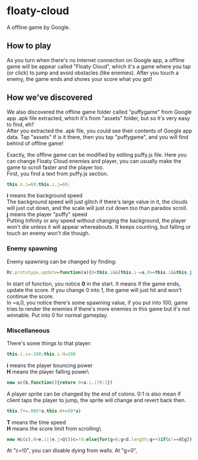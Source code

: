 # floaty-cloud
A offline game by Google.

## How to play
As you turn when there's no Internet connection on Google app, a offline game will be appear called "Floaty Cloud", which it's a game where you tap (or click) to jump and avoid obstacles (like enemies). After you touch a enemy, the game ends and shows your score what you got!

## How we've discovered
We also discovered the offline game folder called "puffygame" from Google app .apk file extracted, which it's from "assets" folder, but so it's very easy to find, eh?\
After you extracted the .apk file, you could see their contents of Google app data. Tap "assets" if is it there, then you tap "puffygame", and you will find behind of offline game!

Exactly, the offline game can be modified by editing puffy.js file. Here you can change Floaty Cloud enemies and player, you can usually make the game to scroll faster and the player too.\
First, you find a text from puffy.js section.
```javascript
this.o.i=60;this.i.j=60;
```
**i** means the background speed\
The background speed will just glitch if there's large value in it, the clouds will just cut down, and the scale will just cut down too than paradox scroll.\
**j** means the player "puffy" speed\
Putting Infinity or any speed without changing the background, the player won't die unless it will appear whereabouts. It keeps counting, but falling or touch an enemy won't die though.

### Enemy spawning
Enemy spawning can be changed by finding:
```javascript
Rc.prototype.update=function(a){0<this.i&&(this.i-=a,0>=this.i&&this.j())}
```
In start of function, you notice **0** in the start. It means if the game ends, update the score. If you change 0 into 1, the game will just hit and won't continue the score.\
In =a,0, you notice there's some spawning value, if you put into 100, game tries to render the enemies if there's more enemies in this game but it's not winnable. Put into 0 for normal gameplay.

### Miscellaneous
There's some things to that player:
```javascript
this.i.i=-180;this.i.H=288
```
**i** means the player bouncing power\
**H** means the player falling power\
```javascript
new xc(b,function(){return 0<a.i.i?0:1})
```
A player sprite can be changed by the end of colons. 0:1 is also mean if client taps the player to jump, the sprite will change and revert back then.
```javascript
this.T+=.005*a,this.H+=50*a)
```
**T** means the time speed\
**H** means the score limit from scrolling\
```javascript
new Hc(c),0>e.i||e.j>Q())c=!0;else{for(g=0;g<d.length;g++)if(c!==d[g])
```
At "c=!0", you can disable dying from walls.
At "g=0", 
